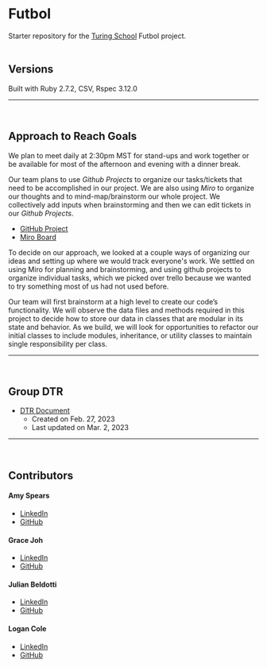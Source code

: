 # Futbol

Starter repository for the [Turing School](https://turing.io/) Futbol project.<br/>
<br/>

## Versions

Built with Ruby 2.7.2, CSV, Rspec 3.12.0
<br/>
___
<br/>

## Approach to Reach Goals
We plan to meet daily at 2:30pm MST for stand-ups and work together or be available for most of the afternoon and evening with a dinner break.

Our team plans to use _Github Projects_ to organize our tasks/tickets that need to be accomplished in our project. We are also using _Miro_ to organize our thoughts and to mind-map/brainstorm our whole project.  We collectively add inputs when brainstorming and then we can edit tickets in our _Github Projects_. 
- [GitHub Project](https://github.com/users/grace-joh/projects/3)
- [Miro Board](https://miro.com/app/board/uXjVPiopTmI=/)

To decide on our approach, we looked at a couple ways of organizing our ideas and setting up where we would track everyone's work. We settled on using Miro for planning and brainstorming, and using github projects to organize individual tasks, which we picked over trello because we wanted to try something most of us had not used before.

Our team will first brainstorm at a high level to create our code’s functionality. We will observe the data files and methods required in this project to decide how to store our data in classes that are modular in its state and behavior. As we build, we will look for opportunities to refactor our initial classes to include modules, inheritance, or utility classes to maintain single responsibility per class.

---
<br/>

## Group DTR

- [DTR Document](https://docs.google.com/document/d/1Nqv1R2Ognb3WXtzAy6NgxfQZs2xR7j-oHdXkRTyv0K4/edit?usp=sharing)
  - Created on Feb. 27, 2023
  - Last updated on Mar. 2, 2023


---
<br/>

## Contributors

#### Amy Spears
- [LinkedIn](https://www.linkedin.com/in/amy-marie-spears-900997105/)
- [GitHub](https://github.com/amspears007)
#### Grace Joh
- [LinkedIn](http://www.linkedin.com/in/graceehjoh)
- [GitHub](https://github.com/grace-joh)
#### Julian Beldotti
- [LinkedIn](https://www.linkedin.com/in/julian-beldotti-1a427824/)
- [GitHub](https://github.com/JCBeldo)
#### Logan Cole
- [LinkedIn](https://www.linkedin.com/in/logan-cole-ab2179188/)
- [GitHub](https://github.com/exasperlnc)